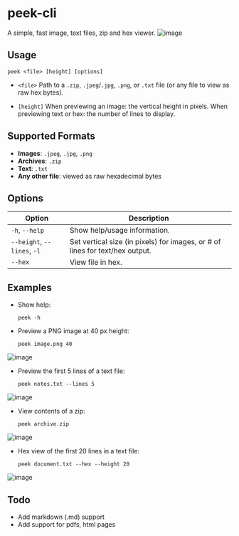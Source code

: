 # peek-cli

A simple, fast image, text files, zip and hex viewer.
![image](https://github.com/user-attachments/assets/438d01c2-03c3-4ca9-907e-695772754f80)

## Usage
```
peek <file> [height] [options] 
```

* `<file>`
  Path to a `.zip`, `.jpeg`/`.jpg`, `.png`, or `.txt` file (or any file to view as raw hex bytes).

* `[height]`
  When previewing an image: the vertical height in pixels.
  When previewing text or hex: the number of lines to display.

## Supported Formats

* **Images**: `.jpeg`, `.jpg`, `.png`
* **Archives**: `.zip`
* **Text**: `.txt`
* **Any other file**: viewed as raw hexadecimal bytes

## Options

| Option                      | Description                                                                    |
| --------------------------- | ------------------------------------------------------------------------------ |
| `-h`, `--help`              | Show help/usage information.                                                   |
| `--height`, `--lines`, `-l` | Set vertical size (in pixels) for images, or # of lines for text/hex output.   |
| `--hex`                     | View file in hex.                                                              |

## Examples
* Show help:

  ```
  peek -h
  ```
* Preview a PNG image at 40 px height:

  ```
  peek image.png 40
  ```
![image](https://github.com/user-attachments/assets/6615b14d-8d5e-4f02-9ea9-2553b077337c)

* Preview the first 5 lines of a text file:

  ```
  peek notes.txt --lines 5
  ```
![image](https://github.com/user-attachments/assets/377d8fdb-f375-4164-bbae-fb4b0b4e98cb)
* View contents of a zip:

  ```
  peek archive.zip
  ```
![image](https://github.com/user-attachments/assets/5f0a85fb-4225-4054-9bd6-7aefbba8a2da)
* Hex view of the first 20 lines in a text file:

  ```
  peek document.txt --hex --height 20
  ```

![image](https://github.com/user-attachments/assets/b35ef82c-b612-4932-bf76-a5fb024b3c0b)

## Todo
* Add markdown (.md) support
* Add support for pdfs, html pages
